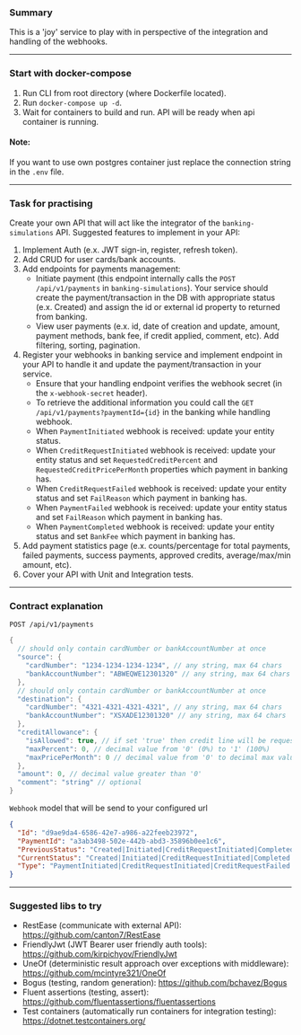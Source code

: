 ### Summary

This is a 'joy' service to play with in perspective of the integration and handling of the webhooks.

---

### Start with docker-compose
1. Run CLI from root directory (where Dockerfile located).
2. Run `docker-compose up -d`.
3. Wait for containers to build and run. API will be ready when api container is running.

#### Note:
If you want to use own postgres container just replace the connection string in the `.env` file.

---

### Task for practising

Create your own API that will act like the integrator of the `banking-simulations` API.
Suggested features to implement in your API:

1. Implement Auth (e.x. JWT sign-in, register, refresh token).
2. Add CRUD for user cards/bank accounts.
3. Add endpoints for payments management:
   * Initiate payment (this endpoint internally calls the `POST /api/v1/payments` in `banking-simulations`). Your service should create the payment/transaction in the DB with appropriate status (e.x. Created) and assign the id or external id property to returned from banking.
   * View user payments (e.x. id, date of creation and update, amount, payment methods, bank fee, if credit applied, comment, etc). Add filtering, sorting, pagination.
4. Register your webhooks in banking service and implement endpoint in your API to handle it and update the payment/transaction in your service.
   * Ensure that your handling endpoint verifies the webhook secret (in the `x-webhook-secret` header).
   * To retrieve the additional information you could call the `GET /api/v1/payments?paymentId={id}` in the banking while handling webhook.
   * When `PaymentInitiated` webhook is received: update your entity status.
   * When `CreditRequestInitiated` webhook is received: update your entity status and set `RequestedCreditPercent` and `RequestedCreditPricePerMonth` properties which payment in banking has.
   * When `CreditRequestFailed` webhook is received: update your entity status and set `FailReason` which payment in banking has.
   * When `PaymentFailed` webhook is received: update your entity status and set `FailReason` which payment in banking has.
   * When `PaymentCompleted` webhook is received: update your entity status and set `BankFee` which payment in banking has.
5. Add payment statistics page (e.x. counts/percentage for total payments, failed payments, success payments, approved credits, average/max/min amount, etc). 
6. Cover your API with Unit and Integration tests.

---

### Contract explanation

`POST /api/v1/payments`

```csharp
{
  // should only contain cardNumber or bankAccountNumber at once
  "source": {
    "cardNumber": "1234-1234-1234-1234", // any string, max 64 chars
    "bankAccountNumber": "ABWEQWE12301320" // any string, max 64 chars
  },
  // should only contain cardNumber or bankAccountNumber at once
  "destination": {
    "cardNumber": "4321-4321-4321-4321", // any string, max 64 chars
    "bankAccountNumber": "XSXADE12301320" // any string, max 64 chars
  },
  "creditAllowance": {
    "isAllowed": true, // if set 'true' then credit line will be requested
    "maxPercent": 0, // decimal value from '0' (0%) to '1' (100%)
    "maxPricePerMonth": 0 // decimal value from '0' to decimal max value
  },
  "amount": 0, // decimal value greater than '0'
  "comment": "string" // optional
}
```

`Webhook` model that will be send to your configured url
```json
{
  "Id": "d9ae9da4-6586-42e7-a986-a22feeb23972",
  "PaymentId": "a3ab3498-502e-442b-abd3-35896b0ee1c6",
  "PreviousStatus": "Created|Initiated|CreditRequestInitiated|Completed|Failed",
  "CurrentStatus": "Created|Initiated|CreditRequestInitiated|Completed|Failed",
  "Type": "PaymentInitiated|CreditRequestInitiated|CreditRequestFailed|PaymentCompleted|PaymentFailed"
}
```

---

### Suggested libs to try

- RestEase (communicate with external API): https://github.com/canton7/RestEase
- FriendlyJwt (JWT Bearer user friendly auth tools): https://github.com/kirpichyov/FriendlyJwt
- UneOf (deterministic result approach over exceptions with middleware): https://github.com/mcintyre321/OneOf
- Bogus (testing, random generation): https://github.com/bchavez/Bogus
- Fluent assertions (testing, assert): https://github.com/fluentassertions/fluentassertions
- Test containers (automatically run containers for integration testing): https://dotnet.testcontainers.org/